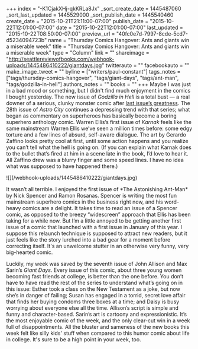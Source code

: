 +++
index = "-K1CjakXHj-qkKRLa8Jx"
_sort_create_date = 1445487060
_sort_last_updated = 1445529000
_sort_publish_date = 1445540460
create_date = "2015-10-21T21:11:00-07:00"
publish_date = "2015-10-22T12:01:00-07:00"
date = "2015-10-22T12:01:00-07:00"
last_updated = "2015-10-22T08:50:00-07:00"
preview_url = "40fc0e7d-7997-8cde-5cd7-d5234094723b"
name = "Thursday Comics Hangover: Ants and giants win a miserable week"
title = "Thursday Comics Hangover: Ants and giants win a miserable week"
type = "Column"
link = ""
shareimage = "http://seattlereviewofbooks.com/webhook-uploads/1445486410222/giantdays.jpg"
twitterauto = ""
facebookauto = ""
make_image_tweet = ""
byline = ["writers/paul-constant"]
tags_notes = ["tags/thursday-comics-hangover", "tags/giant-days", "tags/ant-man", "tags/godzilla-in-hell"]
authors_notes = ""
books = ""
+++
Maybe I was just in a bad mood or something, but I didn't find much enjoyment in the comics I bought yesterday. The new issue of *Godzilla in Hell* is a total bust — a real downer of a serious, clunky monster comic after [last issue’s greatness](http://seattlereviewofbooks.com/_wh_previews/notes/fcadff8f-2ef5-7195-98f1-bccd58294b8f/). The 28th issue of *Astro City* continues a depressing trend with that series; what began as commentary on superheroes has basically become a boring superhero anthology comic. Warren Ellis’s first issue of *Karnak* feels like the same mainstream Warren Ellis we’ve seen a million times before: some edgy torture and a few lines of absurd, self-aware dialogue. The art by Gerardo Zaffino looks pretty cool at first, until some action happens and you realize you can’t tell what the hell is going on. (If you can explain what Karnak does to the bullet that’s fired at him in a scene late in the book, I’d love to hear it. All Zaffino drew was a blurry finger and some speed lines. I have no idea what was supposed to have happened there.)

<p class="image-left">![](/webhook-uploads/1445486410222/giantdays.jpg)</p>It wasn’t all terrible. I enjoyed the first issue of  *The Astonishing Ant-Man* by Nick Spencer and Ramon Rosanas. Spencer is writing the most fun mainstream superhero comics in the business right now, and his word-heavy comics are a delight. It takes time to read an issue of a Spencer comic, as opposed to the breezy “widescreen” approach that Ellis has been taking for a while now. But I’m a little annoyed to be getting another first issue of a comic that launched with a first issue in January of this year. I suppose this relaunch technique is supposed to attract new readers, but it just feels like the story lurched into a bad gear for a moment before correcting itself. It's an unwelcome stutter in an otherwise very funny, very big-hearted comic.

Luckily, my week was saved by the seventh issue of John Allison and Max Sarin’s *Giant Days*. Every issue of this comic, about three young women becoming fast friends at college, is better than the one before. You don’t have to have read the rest of the series to understand what’s going on in this issue: Esther took a class on the New Testament as a joke, but now she’s in danger of failing; Susan has engaged in a torrid, secret love affair that finds her buying condoms three boxes at a time; and Daisy is busy worrying about everyone else all the time. Allison’s script is simple and funny and character-based. Sarin’s art is cartoony and expressionistic. It’s the most enjoyable comic of the week, and the only clear-cut win in a week full of disappointments. All the bluster and sameness of the new books this week felt like silly kids' stuff when compared to this humor comic about life in college. It's sure to be a high point in your week, too.